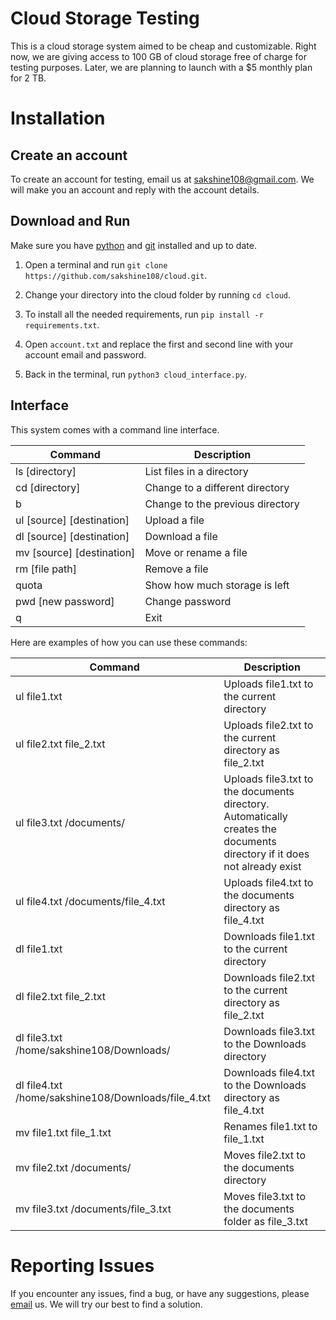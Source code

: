 # Cloud Storage Testing

This is a cloud storage system aimed to be cheap and customizable. Right now, we are giving access to 100 GB of cloud storage free of charge for testing purposes. Later, we are planning to launch with a $5 monthly plan for 2 TB.

# Installation

## Create an account

To create an account for testing, email us at [sakshine108@gmail.com](mailto:sakshine108@gmail.com). We will make you an account and reply with the account details.

## Download and Run

Make sure you have [python](https://www.python.org/downloads/) and [git](https://git-scm.com/) installed and up to date.

1. Open a terminal and run ```git clone https://github.com/sakshine108/cloud.git```.

2. Change your directory into the cloud folder by running ```cd cloud```.

3. To install all the needed requirements, run ```pip install -r requirements.txt```.

4. Open ```account.txt``` and replace the first and second line with your account email and password.

5. Back in the terminal, run ```python3 cloud_interface.py```.

## Interface

This system comes with a command line interface.

| Command | Description |
|---------|-------------|
| ls [directory] | List files in a directory |
| cd [directory] | Change to a different directory |
| b | Change to the previous directory |
| ul [source] [destination] | Upload a file |
| dl [source] [destination] | Download a file |
| mv [source] [destination] | Move or rename a file |
| rm [file path] | Remove a file |
| quota | Show how much storage is left |
| pwd [new password] | Change password |
| q | Exit |

Here are examples of how you can use these commands:

| Command | Description |
|---------|-------------|
| ul file1.txt | Uploads file1.txt to the current directory |
| ul file2.txt file_2.txt | Uploads file2.txt to the current directory as file_2.txt |
| ul file3.txt /documents/ | Uploads file3.txt to the documents directory. Automatically creates the documents directory if it does not already exist |
| ul file4.txt /documents/file_4.txt | Uploads file4.txt to the documents directory as file_4.txt |
| dl file1.txt | Downloads file1.txt to the current directory |
| dl file2.txt file_2.txt | Downloads file2.txt to the current directory as file_2.txt |
| dl file3.txt /home/sakshine108/Downloads/ | Downloads file3.txt to the Downloads directory |
| dl file4.txt /home/sakshine108/Downloads/file_4.txt | Downloads file4.txt to the Downloads directory as file_4.txt |
| mv file1.txt file_1.txt | Renames file1.txt to file_1.txt |
| mv file2.txt /documents/ | Moves file2.txt to the documents directory |
| mv file3.txt /documents/file_3.txt | Moves file3.txt to the documents folder as file_3.txt |

# Reporting Issues

If you encounter any issues, find a bug, or have any suggestions, please [email](mailto:sakshine108@gmail.com) us. We will try our best to find a solution.
